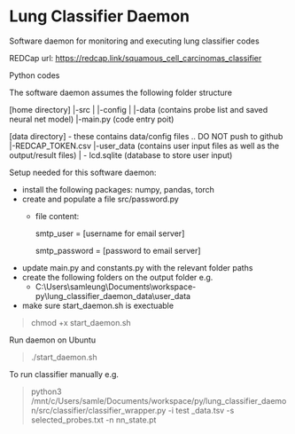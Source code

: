 # Lung Classifier Daemon
Software daemon for monitoring and executing lung classifier codes

REDCap url: https://redcap.link/squamous_cell_carcinomas_classifier

Python codes


The software daemon assumes the following folder structure

[home directory]
|-src
|   |-config
|   |-data (contains probe list and saved neural net model)
|-main.py (code entry poit)

[data directory] - these contains data/config files .. DO NOT push to github
|-REDCAP_TOKEN.csv
|-user_data (contains user input files as well as the output/result files)
|   - lcd.sqlite (database to store user input)



Setup needed for this software daemon:
- install the following packages: numpy, pandas, torch
- create and populate a file src/password.py
    - file content:
    
        smtp_user = [username for email server]

        smtp_password = [password to email server]
- update main.py and constants.py with the relevant folder paths
- create the following folders on the output folder e.g. 
    - C:\Users\samleung\Documents\workspace-py\lung_classifier_daemon_data\user_data
- make sure start_daemon.sh is exectuable
> chmod +x start_daemon.sh

Run daemon on Ubuntu
> ./start_daemon.sh

To run classifier manually e.g.
> python3 /mnt/c/Users/samle/Documents/workspace/py/lung_classifier_daemon/src/classifier/classifier_wrapper.py -i test
_data.tsv -s selected_probes.txt -n nn_state.pt

